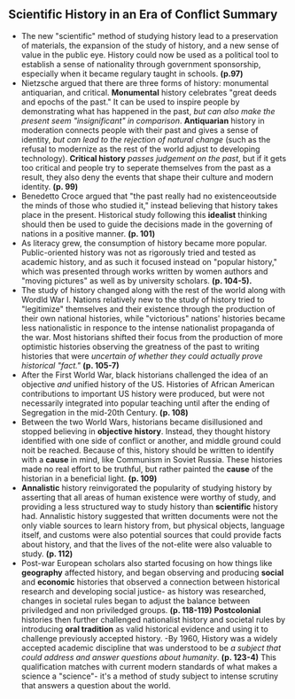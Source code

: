 ## Scientific History in an Era of Conflict Summary 

- The new "scientific" method of studying history lead to a preservation of materials, the expansion of the study of history, and a new sense of value in the public eye. History could now be used as a political tool to establish a sense of nationality through government sponsorship, especially when it became regulary taught in schools. **(p.97)**
- Nietzsche argued that there are three forms of history: monumental antiquarian, and critical. **Monumental** history celebrates "great deeds and epochs of the past." It can be used to inspire people by demonstrating what has happened in the past, _but can also make the present seem "insignificant" in comparison_. **Antiquarian** history in moderation connects people with their past and gives a sense of identity, _but can lead to the rejection of natural change_ (such as the refusal to modernize as the rest of the world adjust to developing technology). **Critical history** _passes judgement on the past_, but if it gets too critical and people try to seperate themselves from the past as a result, they also deny the events that shape their culture and modern identity. **(p. 99)**
- Benedetto Croce argued that "the past really had no existenceoutside the minds of those who studied it," instead believing that history takes place in the present. Historical study following this **idealist** thinking should then be used to guide the decisions made in the governing of nations in a positive manner. **(p. 101)**
- As literacy grew, the consumption of history became more popular. Public-oriented history was not as rigorously tried and tested as academic history, and as such it focused instead on "popular history," which was presented through works written by women authors and "moving pictures" as well as by university scholars. **(p. 104-5).**
- The study of history changed along with the rest of the world along with Wordld War I. Nations relatively new to the study of history tried to "legitimize" themselves and their existence through the production of their own national histories, while "victorious" nations' histories became less nationalistic in responce to the intense nationalist propaganda of the war. Most historians shifted their focus from the production of more optimistic histories observing the greatness of the past to writing histories that were _uncertain of whether they could actually prove historical "fact."_ **(p. 105-7)**
- After the First World War, black historians challenged the idea of an objective _and_ unified history of the US. Histories of African American contributions to important US history were produced, but were not necessarily integrated into popular teaching until after the ending of Segregation in the mid-20th Century. **(p. 108)**
- Between the two World Wars, historians became disillusioned and stopped believing in **objective history**. Instead, they thought history identified with one side of conflict or another, and middle ground could noit be reached. Because of this, history should be written to identify with a **cause** in mind, like Communism in Soviet Russia. These histories made no real effort to be truthful, but rather painted the **cause** of the historian in a beneficial light. **(p. 109)**
- **Annalistic** history reinvigorated the popularity of studying history by asserting that all areas of human existence were worthy of study, and providing a less structured way to study history than **scientific** history had. Annalistic history suggested that written documents were not the only viable sources to learn history from, but physical objects, language itself, and customs were also potential sources that could provide facts about history, and that the lives of the not-elite were also valuable to study. **(p. 112)**
- Post-war European scholars also started focusing on how things like **geography** affected history, and began observing and producing **social** and **economic** histories that observed a connection between historical research and developing social justice- as history was researched, changes in societal rules began to adjust the balance between priviledged and non priviledged groups. **(p. 118-119)** **Postcolonial** histories then further challenged nationalist history and societal rules by introducing **oral tradition** as valid historical evidence and using it to challenge previously accepted history. 
-By 1960, History was a widely accepted academic discipline that was understood to be _a subject that could address and answer questions about humanity_. **(p. 123-4)** This qualification matches with current modern standards of what makes a science a "science"- it's a method of study subject to intense scrutiny that answers a question about the world.
